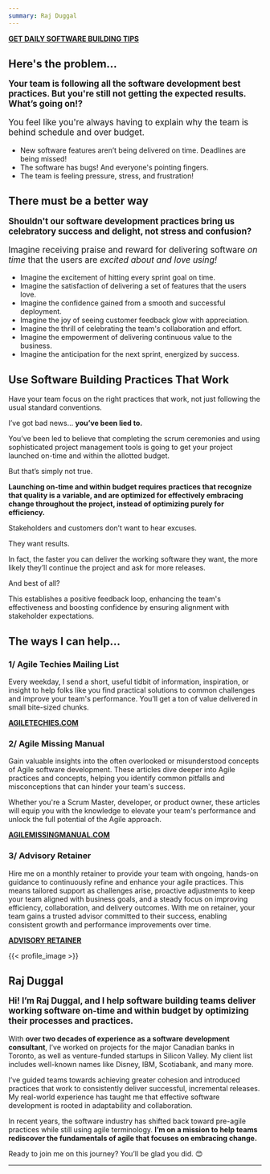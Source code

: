 ```yaml
---
summary: Raj Duggal
---
```


<span class="button profile" style="text-transform: uppercase;">__[Get daily software building tips</b>](https://AgileTechies.com)__</span>

## Here's the problem...

<p style="font-weight: bold; font-size: larger;">Your team is following all the software development best practices. But you're still not getting the expected results. What’s going on!?</p>

<p style="font-size: larger">You feel like you're always having to explain why the team is behind schedule and over budget.</i></p>

* New software features aren’t being delivered on time. Deadlines are being missed!
* The software has bugs! And everyone's pointing fingers.
* The team is feeling pressure, stress, and frustration!

## There must be a better way

<p style="font-weight: bold; font-size: larger;">Shouldn't our software development practices bring us celebratory success and delight, not stress and confusion?</p>

<p style="font-size: larger">Imagine receiving praise and reward for delivering software <i>on time</i> that the users are <i>excited about and love using!</i></p>

* Imagine the excitement of hitting every sprint goal on time.
* Imagine the satisfaction of delivering a set of features that the users love.
* Imagine the confidence gained from a smooth and successful deployment.
* Imagine the joy of seeing customer feedback glow with appreciation.
* Imagine the thrill of celebrating the team's collaboration and effort.
* Imagine the empowerment of delivering continuous value to the business.
* Imagine the anticipation for the next sprint, energized by success.

## Use Software Building Practices That Work
Have your team focus on the right practices that work, not just following the usual standard conventions.

I’ve got bad news... __you’ve been lied to.__

You’ve been led to believe that completing the scrum ceremonies and using sophisticated project management tools is going to get your project launched on-time and within the allotted budget.

But that’s simply not true.

__Launching on-time and within budget requires practices that recognize that quality is a variable, and are optimized for  effectively embracing change throughout the project, instead of optimizing purely for efficiency.__

Stakeholders and customers don’t want to hear excuses.

They want results.

In fact, the faster you can deliver the working software they want, the more likely they’ll continue the project and ask for more releases.

And best of all?

This establishes a positive feedback loop, enhancing the team's effectiveness and boosting confidence by ensuring alignment with stakeholder expectations.

## The ways I can help...


### 1/ Agile Techies Mailing List
Every weekday, I send a short, useful tidbit of information, inspiration, or insight
to help folks like you find practical solutions to common challenges and improve your team's performance.
You’ll get a ton of value delivered in small bite-sized chunks.

<span class="button profile" style="text-transform:uppercase;">__[AgileTechies.com](https://AgileTechies.com)__</span>

### 2/ Agile Missing Manual
Gain valuable insights into the often overlooked or misunderstood concepts of Agile software development. These articles dive deeper into Agile practices and concepts, helping you identify common pitfalls and misconceptions that can hinder your team's success.

Whether you're a Scrum Master, developer, or product owner, these articles will equip you with the knowledge to elevate your team's performance and unlock the full potential of the Agile approach.

<span class="button profile" style="text-transform:uppercase;">__[AgileMissingManual.com](https://AgileMissingManual.com)__</span>

### 3/ Advisory Retainer

Hire me on a monthly retainer to provide your team with ongoing, hands-on guidance to continuously refine and enhance your agile practices. This means tailored support as challenges arise, proactive adjustments to keep your team aligned with business goals, and a steady focus on improving efficiency, collaboration, and delivery outcomes. With me on retainer, your team gains a trusted advisor committed to their success, enabling consistent growth and performance improvements over time.

<span class="button profile" style="text-transform:uppercase;">__[Advisory Retainer](/retainer)__</span>

{{< profile_image >}}

## Raj Duggal
<p style="font-weight: bold; font-size: larger;">
Hi! I’m Raj Duggal, and I help software building teams deliver working software on-time and within budget by optimizing their processes and practices.
</p>

With __over two decades of experience as a software development consultant__, I’ve worked on projects for the major Canadian banks in Toronto, as well as venture-funded startups in Silicon Valley. My client list includes well-known names like Disney, IBM, Scotiabank, and many more.


I’ve guided teams towards achieving greater cohesion and introduced practices that work to consistently deliver successful, incremental releases. My real-world experience has taught me that effective software development is rooted in adaptability and collaboration.

In recent years, the software industry has shifted back toward pre-agile practices while still using agile terminology. __I’m on a mission to help teams rediscover the fundamentals of agile that focuses on embracing change.__

Ready to join me on this journey? You’ll be glad you did. 😊

----
